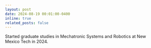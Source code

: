 ```yaml
---
layout: post
date: 2024-08-19 00:01:00-0400
inline: true
related_posts: false
---
```


Started graduate studies in Mechatronic Systems and Robotics at New Mexico Tech in 2024.
